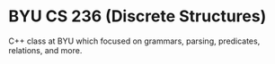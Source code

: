 # BYU CS 236 (Discrete Structures)

C++ class at BYU which focused on grammars, parsing, predicates, relations, and more.
